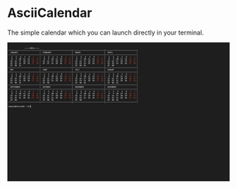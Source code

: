 # AsciiCalendar
The simple calendar which you can launch directly in your terminal.

<img  src="demo.jpg">
